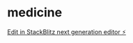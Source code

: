# medicine

[Edit in StackBlitz next generation editor ⚡️](https://stackblitz.com/~/github.com/shivu122/medicine)